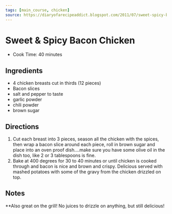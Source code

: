 ```yaml
---
tags: [main_course, chicken]
source: https://diaryofarecipeaddict.blogspot.com/2011/07/sweet-spicy-bacon-chicken.html?m=1
---
```


# Sweet & Spicy Bacon Chicken

- Cook Time: 40 minutes

## Ingredients

- 4 chicken breasts cut in thirds (12 pieces)
- Bacon slices
- salt and pepper to taste
- garlic powder
- chili powder
- brown sugar

## Directions

1. Cut each breast into 3 pieces, season all the chicken with the spices, then wrap a bacon slice around each piece, roll in brown sugar and place into an oven proof dish....make sure you have some olive oil in the dish too, like 2 or 3 tablespoons is fine.
2. Bake at 400 degrees for 30 to 40 minutes or until chicken is cooked through and bacon is nice and brown and crispy.  Delicious served with mashed potatoes with some of the gravy from the chicken drizzled on top.

## Notes

**Also great on the grill!  No juices to drizzle on anything, but still delicious!
